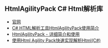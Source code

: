 ## HtmlAgilityPack C# Html解析库  
* [官网](https://html-agility-pack.net/)  
* [C# HTML解析工具HtmlAgilityPack使用简介](https://blog.csdn.net/u011127019/article/details/52712038)  
* [HtmlAgilityPack - 详细简介和使用](https://www.cnblogs.com/mq0036/p/11705424.html)  
* [使用Html Agility Pack快速实现解析Html(C#)](https://blog.csdn.net/zxy13826134783/article/details/85229796)  
